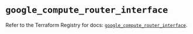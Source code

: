# `google_compute_router_interface`

Refer to the Terraform Registry for docs: [`google_compute_router_interface`](https://registry.terraform.io/providers/hashicorp/google/5.39.1/docs/resources/compute_router_interface).
